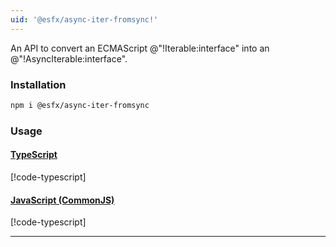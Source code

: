```yaml
---
uid: '@esfx/async-iter-fromsync!'
---
```


An API to convert an ECMAScript @"!Iterable:interface" into an @"!AsyncIterable:interface".

### Installation

```sh
npm i @esfx/async-iter-fromsync
```

### Usage

#### [TypeScript](#tab/ts)
[!code-typescript[](../examples/usage.ts)]
#### [JavaScript (CommonJS)](#tab/js)
[!code-typescript[](../examples/usage.js)]
***
